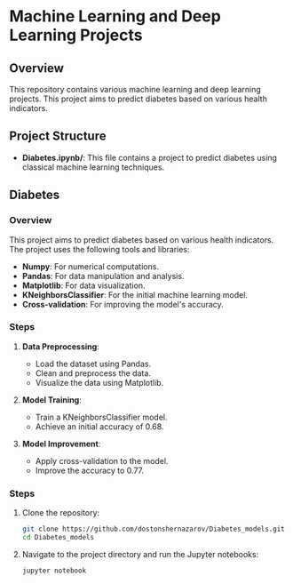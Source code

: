 # Machine Learning and Deep Learning Projects

## Overview
This repository contains various machine learning and deep learning projects. This project aims to predict diabetes based on various health indicators.

## Project Structure
- **Diabetes.ipynb/**: This file contains a project to predict diabetes using classical machine learning techniques.

## Diabetes

### Overview
This project aims to predict diabetes based on various health indicators. The project uses the following tools and libraries:
- **Numpy**: For numerical computations.
- **Pandas**: For data manipulation and analysis.
- **Matplotlib**: For data visualization.
- **KNeighborsClassifier**: For the initial machine learning model.
- **Cross-validation**: For improving the model's accuracy.

### Steps
1. **Data Preprocessing**:
    - Load the dataset using Pandas.
    - Clean and preprocess the data.
    - Visualize the data using Matplotlib.
  
2. **Model Training**:
    - Train a KNeighborsClassifier model.
    - Achieve an initial accuracy of 0.68.

3. **Model Improvement**:
    - Apply cross-validation to the model.
    - Improve the accuracy to 0.77.




### Steps
1. Clone the repository:
    ```bash
    git clone https://github.com/dostonshernazarov/Diabetes_models.git
    cd Diabetes_models
    ```

2. Navigate to the project directory and run the Jupyter notebooks:
    ```bash
    jupyter notebook
    ```



